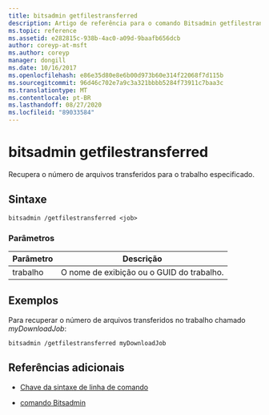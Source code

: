```yaml
---
title: bitsadmin getfilestransferred
description: Artigo de referência para o comando Bitsadmin getfilestransferred, que recupera o número de arquivos transferidos para o trabalho especificado.
ms.topic: reference
ms.assetid: e282815c-938b-4ac0-a09d-9baafb656dcb
author: coreyp-at-msft
ms.author: coreyp
manager: dongill
ms.date: 10/16/2017
ms.openlocfilehash: e86e35d80e8e6b00d973b60e314f22068f7d115b
ms.sourcegitcommit: 96d46c702e7a9c3a321bbbb5284f73911c7baa3c
ms.translationtype: MT
ms.contentlocale: pt-BR
ms.lasthandoff: 08/27/2020
ms.locfileid: "89033584"
---
```

# <a name="bitsadmin-getfilestransferred"></a>bitsadmin getfilestransferred

Recupera o número de arquivos transferidos para o trabalho especificado.

## <a name="syntax"></a>Sintaxe

```
bitsadmin /getfilestransferred <job>
```

### <a name="parameters"></a>Parâmetros

| Parâmetro | Descrição |
| -------------- | -------------- |
| trabalho | O nome de exibição ou o GUID do trabalho. |

## <a name="examples"></a>Exemplos

Para recuperar o número de arquivos transferidos no trabalho chamado *myDownloadJob*:

```
bitsadmin /getfilestransferred myDownloadJob
```

## <a name="additional-references"></a>Referências adicionais

- [Chave da sintaxe de linha de comando](command-line-syntax-key.md)

- [comando Bitsadmin](bitsadmin.md)
